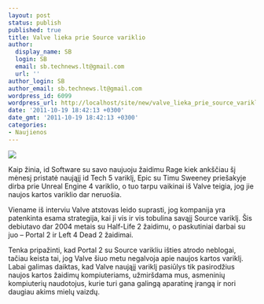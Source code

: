 ```yaml
---
layout: post
status: publish
published: true
title: Valve lieka prie Source variklio
author:
  display_name: SB
  login: SB
  email: sb.technews.lt@gmail.com
  url: ''
author_login: SB
author_email: sb.technews.lt@gmail.com
wordpress_id: 6099
wordpress_url: http://localhost/site/new/valve_lieka_prie_source_variklio/
date: '2011-10-19 18:42:13 +0300'
date_gmt: '2011-10-19 18:42:13 +0300'
categories:
- Naujienos
---
```

<div class="imgright"><img src="http://technews.lt/upload/Portal-2-Co-Op.jpg"  /></div>
<p>Kaip žinia, id Software su savo naujuoju žaidimu Rage kiek ankščiau šį mėnesį pristatė naująjį id Tech 5 variklį, Epic su Timu Sweeney priešakyje dirba prie Unreal Engine 4 variklio, o tuo tarpu vaikinai iš Valve teigia, jog jie naujos kartos variklio dar neruošia.</p>
<p>Viename iš interviu Valve atstovas leido suprasti, jog kompanija yra patenkinta esama strategija, kai ji vis ir vis tobulina savąjį Source variklį. Šis debiutavo dar 2004 metais su Half-Life 2 žaidimu, o paskutiniai darbai su juo – Portal 2 ir Left 4 Dead 2 žaidimai.</p>
<p>Tenka pripažinti, kad Portal 2 su Source varikliu išties atrodo neblogai, tačiau keista tai, jog Valve šiuo metu negalvoja apie naujos kartos variklį. Labai galimas daiktas, kad Valve naująjį variklį pasiūlys tik pasirodžius naujos kartos žaidimų kompiuteriams, užmiršdama mus, asmeninių kompiuterių naudotojus, kurie turi gana galingą aparatinę įrangą ir nori daugiau akims mielų vaizdų.</p>
